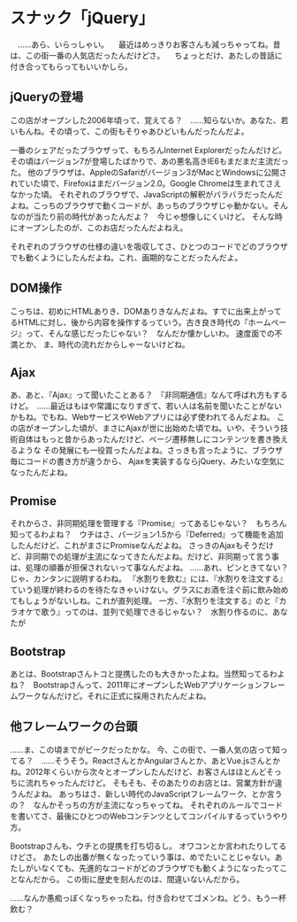 # スナック「jQuery」

　……あら、いらっしゃい。
　最近はめっきりお客さんも減っちゃってね。昔は、この街一番の人気店だったんだけどさ。
　ちょっとだけ、あたしの昔話に付き合ってもらってもいいかしら。

## jQueryの登場

この店がオープンした2006年頃って、覚えてる？　……知らないか。あなた、若いもんね。その頃って、この街もそりゃあひどいもんだったんだよ。

一番のシェアだったブラウザって、もちろんInternet Explorerだったんだけど。その頃はバージョン7が登場したばかりで、あの悪名高きIE6もまだまだ主流だった。
他のブラウザは、AppleのSafariがバージョン3がMacとWindowsに公開されていた頃で、Firefoxはまだバージョン2.0。Google Chromeは生まれてさえなかった頃。
それぞれのブラウザで、JavaScriptの解釈がバラバラだったんだよね。こっちのブラウザで動くコードが、あっちのブラウザじゃ動かない。そんなのが当たり前の時代があったんだよ？　今じゃ想像しにくいけど。
そんな時にオープンしたのが、このお店だったんだよねえ。

それぞれのブラウザの仕様の違いを吸収してさ、ひとつのコードでどのブラウザでも動くようにしたんだよね。これ、画期的なことだったんだよ。

## DOM操作

こっちは、初めにHTMLありき、DOMありきなんだよね。すでに出来上がってるHTMLに対し、後から内容を操作するっていう。古き良き時代の『ホームページ』って、そんな感じだったじゃない？　なんだか懐かしいわ。
速度面での不満とか、
ま、時代の流れだからしゃーないけどね。

## Ajax

あ、あと、『Ajax』って聞いたことある？　『非同期通信』なんて呼ばれ方もするけど。　……最近はもはや常識になりすぎて、若い人は名前を聞いたことがないかもね。でもね、WebサービスやWebアプリには必ず使われてるんだよね。
この店がオープンした頃が、まさにAjaxが世に出始めた頃でね。いや、そういう技術自体はもっと昔からあったんだけど、ページ遷移無しにコンテンツを書き換えるような
その発展にも一役買ったんだよね。さっきも言ったように、ブラウザ毎にコードの書き方が違うから、
Ajaxを実装するならjQuery、みたいな空気になったんだよね。

## Promise

それからさ、非同期処理を管理する『Promise』ってあるじゃない？　もちろん知ってるわよね？　ウチはさ、バージョン1.5から『Deferred』って機能を追加したんだけど、これがまさにPromiseなんだよね。
さっきのAjaxもそうだけど、非同期での処理が主流になってきたんだよね。だけど、非同期って言う事は、処理の順番が担保されないって事なんだよね。
……あれ、ピンときてない？　じゃ、カンタンに説明するわね。
『水割りを飲む』には、『水割りを注文する』ていう処理が終わるのを待たなきゃいけない。グラスにお酒を注ぐ前に飲み始めてもしょうがないしね。これが直列処理。
一方、『水割りを注文する』のと『カラオケで歌う』ってのは、並列で処理できるじゃない？　水割り作るのに、あなたが

## Bootstrap

あとは、Bootstrapさんトコと提携したのも大きかったよね。当然知ってるわよね？　Bootstrapさんって、2011年にオープンしたWebアプリケーションフレームワークなんだけど。それに正式に採用されたんだよね。

## 他フレームワークの台頭

……ま、この頃までがピークだったかな。
今、この街で、一番人気の店って知ってる？　……そうそう。ReactさんとかAngularさんとか、あとVue.jsさんとかね。2012年くらいから次々とオープンしたんだけど、お客さんはほとんどそっちに流れちゃったんだけど。
そもそも、そのあたりのお店とは、営業方針が違うんだよね。
あっちはさ、新しい時代のJavaScriptフレームワーク、とか言うの？　なんかそっちの方が主流になっちゃってね。
それぞれのルールでコードを書いてさ、最後にひとつのWebコンテンツとしてコンパイルするっていうやり方。

Bootstrapさんも、ウチとの提携を打ち切るし。
オワコンとか言われたりしてるけどさ。
あたしの出番が無くなったっていう事は、めでたいことじゃない。あたしがいなくても、先進的なコードがどのブラウザでも動くようになったってことなんだから。
この街に歴史を刻んだのは、間違いないんだから。

……なんか愚痴っぽくなっちゃったね。付き合わせてゴメンね。どう、もう一杯飲む？
<!--stackedit_data:
eyJoaXN0b3J5IjpbMjc2NDY2MDYzLDY2NTI0MTQ1LDE1MTcwMD
ExNTYsMTkwODU1ODcyOSw4Njk4MTMzOSwtMTc5MDM5MjA4Mywx
OTI0OTI0NDQwLDYxNzExMzIwOSwxMzE3ODMxODM3LC04NDI3OT
k4MDksMTEwMzIzNjQ3Miw0OTU2NzAzNTUsLTEwNDA1NjY1Nzdd
fQ==
-->